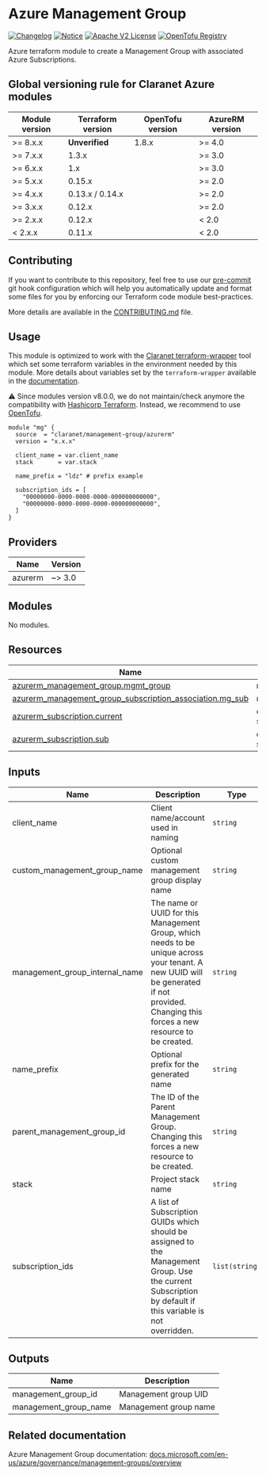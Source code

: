 # Azure Management Group
[![Changelog](https://img.shields.io/badge/changelog-release-green.svg)](CHANGELOG.md) [![Notice](https://img.shields.io/badge/notice-copyright-blue.svg)](NOTICE) [![Apache V2 License](https://img.shields.io/badge/license-Apache%20V2-orange.svg)](LICENSE) [![OpenTofu Registry](https://img.shields.io/badge/opentofu-registry-yellow.svg)](https://search.opentofu.org/module/claranet/management-group/azurerm/)

Azure terraform module to create a Management Group with associated Azure Subscriptions.

<!-- BEGIN_TF_DOCS -->
## Global versioning rule for Claranet Azure modules

| Module version | Terraform version | OpenTofu version | AzureRM version |
| -------------- | ----------------- | ---------------- | --------------- |
| >= 8.x.x       | **Unverified**    | 1.8.x            | >= 4.0          |
| >= 7.x.x       | 1.3.x             |                  | >= 3.0          |
| >= 6.x.x       | 1.x               |                  | >= 3.0          |
| >= 5.x.x       | 0.15.x            |                  | >= 2.0          |
| >= 4.x.x       | 0.13.x / 0.14.x   |                  | >= 2.0          |
| >= 3.x.x       | 0.12.x            |                  | >= 2.0          |
| >= 2.x.x       | 0.12.x            |                  | < 2.0           |
| <  2.x.x       | 0.11.x            |                  | < 2.0           |

## Contributing

If you want to contribute to this repository, feel free to use our [pre-commit](https://pre-commit.com/) git hook configuration
which will help you automatically update and format some files for you by enforcing our Terraform code module best-practices.

More details are available in the [CONTRIBUTING.md](./CONTRIBUTING.md#pull-request-process) file.

## Usage

This module is optimized to work with the [Claranet terraform-wrapper](https://github.com/claranet/terraform-wrapper) tool
which set some terraform variables in the environment needed by this module.
More details about variables set by the `terraform-wrapper` available in the [documentation](https://github.com/claranet/terraform-wrapper#environment).

⚠️ Since modules version v8.0.0, we do not maintain/check anymore the compatibility with
[Hashicorp Terraform](https://github.com/hashicorp/terraform/). Instead, we recommend to use [OpenTofu](https://github.com/opentofu/opentofu/).

```hcl
module "mg" {
  source  = "claranet/management-group/azurerm"
  version = "x.x.x"

  client_name = var.client_name
  stack       = var.stack

  name_prefix = "ldz" # prefix example

  subscription_ids = [
    "00000000-0000-0000-0000-000000000000",
    "00000000-0000-0000-0000-000000000000",
  ]
}
```

## Providers

| Name | Version |
|------|---------|
| azurerm | ~> 3.0 |

## Modules

No modules.

## Resources

| Name | Type |
|------|------|
| [azurerm_management_group.mgmt_group](https://registry.terraform.io/providers/hashicorp/azurerm/latest/docs/resources/management_group) | resource |
| [azurerm_management_group_subscription_association.mg_sub](https://registry.terraform.io/providers/hashicorp/azurerm/latest/docs/resources/management_group_subscription_association) | resource |
| [azurerm_subscription.current](https://registry.terraform.io/providers/hashicorp/azurerm/latest/docs/data-sources/subscription) | data source |
| [azurerm_subscription.sub](https://registry.terraform.io/providers/hashicorp/azurerm/latest/docs/data-sources/subscription) | data source |

## Inputs

| Name | Description | Type | Default | Required |
|------|-------------|------|---------|:--------:|
| client\_name | Client name/account used in naming | `string` | n/a | yes |
| custom\_management\_group\_name | Optional custom management group display name | `string` | `""` | no |
| management\_group\_internal\_name | The name or UUID for this Management Group, which needs to be unique across your tenant. A new UUID will be generated if not provided. Changing this forces a new resource to be created. | `string` | `null` | no |
| name\_prefix | Optional prefix for the generated name | `string` | `""` | no |
| parent\_management\_group\_id | The ID of the Parent Management Group. Changing this forces a new resource to be created. | `string` | `null` | no |
| stack | Project stack name | `string` | n/a | yes |
| subscription\_ids | A list of Subscription GUIDs which should be assigned to the Management Group. Use the current Subscription by default if this variable is not overridden. | `list(string)` | `null` | no |

## Outputs

| Name | Description |
|------|-------------|
| management\_group\_id | Management group UID |
| management\_group\_name | Management group name |
<!-- END_TF_DOCS -->
## Related documentation

Azure Management Group documentation: [docs.microsoft.com/en-us/azure/governance/management-groups/overview](https://docs.microsoft.com/en-us/azure/governance/management-groups/overview)
